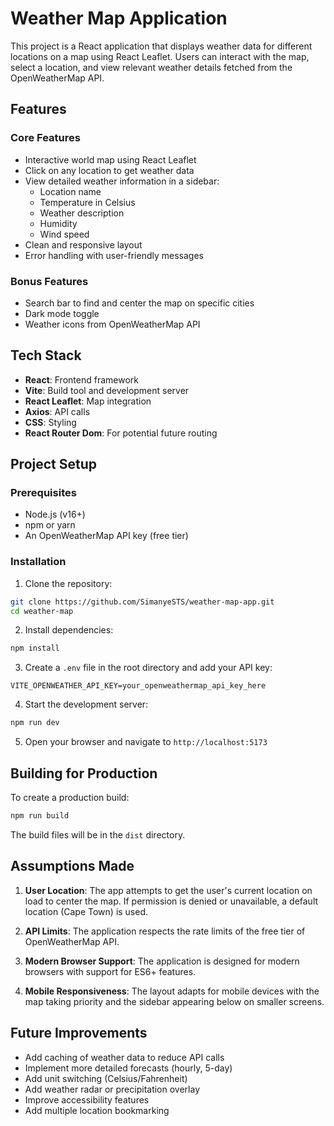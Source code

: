 # Weather Map Application

This project is a React application that displays weather data for different locations on a map using React Leaflet. Users can interact with the map, select a location, and view relevant weather details fetched from the OpenWeatherMap API.

## Features

### Core Features
- Interactive world map using React Leaflet
- Click on any location to get weather data
- View detailed weather information in a sidebar:
  - Location name
  - Temperature in Celsius
  - Weather description
  - Humidity
  - Wind speed
- Clean and responsive layout
- Error handling with user-friendly messages

### Bonus Features
- Search bar to find and center the map on specific cities
- Dark mode toggle
- Weather icons from OpenWeatherMap API

## Tech Stack

- **React**: Frontend framework
- **Vite**: Build tool and development server
- **React Leaflet**: Map integration
- **Axios**: API calls
- **CSS**: Styling
- **React Router Dom**: For potential future routing

## Project Setup

### Prerequisites
- Node.js (v16+)
- npm or yarn
- An OpenWeatherMap API key (free tier)

### Installation

1. Clone the repository:
```bash
git clone https://github.com/SimanyeSTS/weather-map-app.git
cd weather-map
```

2. Install dependencies:
```bash
npm install
```

3. Create a `.env` file in the root directory and add your API key:
```
VITE_OPENWEATHER_API_KEY=your_openweathermap_api_key_here
```

4. Start the development server:
```bash
npm run dev
```

5. Open your browser and navigate to `http://localhost:5173`

## Building for Production

To create a production build:

```bash
npm run build
```

The build files will be in the `dist` directory.

## Assumptions Made

1. **User Location**: The app attempts to get the user's current location on load to center the map. If permission is denied or unavailable, a default location (Cape Town) is used.

2. **API Limits**: The application respects the rate limits of the free tier of OpenWeatherMap API.

3. **Modern Browser Support**: The application is designed for modern browsers with support for ES6+ features.

4. **Mobile Responsiveness**: The layout adapts for mobile devices with the map taking priority and the sidebar appearing below on smaller screens.

## Future Improvements

- Add caching of weather data to reduce API calls
- Implement more detailed forecasts (hourly, 5-day)
- Add unit switching (Celsius/Fahrenheit)
- Add weather radar or precipitation overlay
- Improve accessibility features
- Add multiple location bookmarking